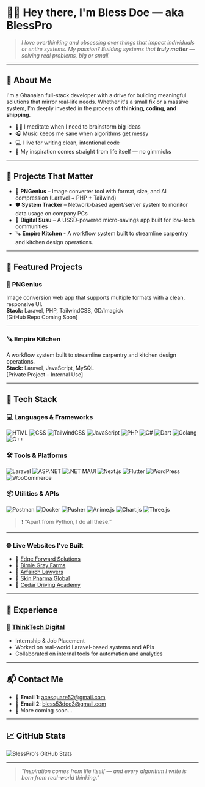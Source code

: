 # 👋🏽 Hey there, I'm Bless Doe — aka **BlessPro**

> *I love overthinking and obsessing over things that impact individuals or entire systems. My passion? Building systems that **truly matter** — solving real problems, big or small.*

---

## 🧠 About Me

I'm a Ghanaian full-stack developer with a drive for building meaningful solutions that mirror real-life needs. Whether it's a small fix or a massive system, I’m deeply invested in the process of **thinking, coding, and shipping**.

- 🧘🏽 I meditate when I need to brainstorm big ideas
- 🎧 Music keeps me sane when algorithms get messy
- 💻 I live for writing clean, intentional code
- 🌱 My inspiration comes straight from life itself — no gimmicks

---

## 🚀 Projects That Matter

- 🎯 **PNGenius** – Image converter tool with format, size, and AI compression (Laravel + PHP + Tailwind)
- 🛡️ **System Tracker** – Network-based agent/server system to monitor data usage on company PCs
- 💸 **Digital Susu** – A USSD-powered micro-savings app built for low-tech communities
- 🪚 **Empire Kitchen**  - A workflow system built to streamline carpentry and kitchen design operations.  

---

## 🚀 Featured Projects

### 🧠 **PNGenius**  
Image conversion web app that supports multiple formats with a clean, responsive UI.  
**Stack:** Laravel, PHP, TailwindCSS, GD/Imagick  
[GitHub Repo Coming Soon]

---

### 🪚 **Empire Kitchen**  
A workflow system built to streamline carpentry and kitchen design operations.  
**Stack:** Laravel, JavaScript, MySQL  
[Private Project – Internal Use]

---


## 🧰 Tech Stack

### 💻 Languages & Frameworks
![HTML](https://img.shields.io/badge/HTML-E34F26?style=flat&logo=html5&logoColor=white)
![CSS](https://img.shields.io/badge/CSS-1572B6?style=flat&logo=css3&logoColor=white)
![TailwindCSS](https://img.shields.io/badge/TailwindCSS-38B2AC?style=flat&logo=tailwind-css&logoColor=white)
![JavaScript](https://img.shields.io/badge/JavaScript-F7DF1E?style=flat&logo=javascript&logoColor=black)
![PHP](https://img.shields.io/badge/PHP-777BB4?style=flat&logo=php&logoColor=white)
![C#](https://img.shields.io/badge/C%23-239120?style=flat&logo=c-sharp&logoColor=white)
![Dart](https://img.shields.io/badge/Dart-0175C2?style=flat&logo=dart&logoColor=white)
![Golang](https://img.shields.io/badge/Go-00ADD8?style=flat&logo=go&logoColor=white)
![C++](https://img.shields.io/badge/C++-00599C?style=flat&logo=c%2B%2B&logoColor=white)

### 🛠️ Tools & Platforms
![Laravel](https://img.shields.io/badge/Laravel-FF2D20?style=flat&logo=laravel&logoColor=white)
![ASP.NET](https://img.shields.io/badge/ASP.NET-5C2D91?style=flat&logo=dotnet&logoColor=white)
![.NET MAUI](https://img.shields.io/badge/.NET%20MAUI-512BD4?style=flat&logo=dotnet&logoColor=white)
![Next.js](https://img.shields.io/badge/Next.js-000000?style=flat&logo=nextdotjs&logoColor=white)
![Flutter](https://img.shields.io/badge/Flutter-02569B?style=flat&logo=flutter&logoColor=white)
![WordPress](https://img.shields.io/badge/WordPress-21759B?style=flat&logo=wordpress&logoColor=white)
![WooCommerce](https://img.shields.io/badge/WooCommerce-96588A?style=flat&logo=woocommerce&logoColor=white)

### 📦 Utilities & APIs
![Postman](https://img.shields.io/badge/Postman-FF6C37?style=flat&logo=postman&logoColor=white)
![Docker](https://img.shields.io/badge/Docker-2496ED?style=flat&logo=docker&logoColor=white)
![Pusher](https://img.shields.io/badge/Pusher-010101?style=flat&logo=pusher&logoColor=white)
![Anime.js](https://img.shields.io/badge/Anime.js-FF4D4D?style=flat)
![Chart.js](https://img.shields.io/badge/Chart.js-FF6384?style=flat&logo=chartdotjs&logoColor=white)
![Three.js](https://img.shields.io/badge/Three.js-000000?style=flat&logo=three.js&logoColor=white)

> ❗ “Apart from Python, I do all these.”

---

### 🌐 **Live Websites I've Built**
- 🔗 [Edge Forward Solutions](https://edgeforwardsolutions.com/)
- 🔗 [Birnie Gray Farms](https://birniegrayfarms.com/)
- 🔗 [Arfairch Lawyers](https://arfairchlawyers.com/)
- 🔗 [Skin Pharma Global](https://skinpharmaglobal.com/)
- 🔗 [Cedar Driving Academy](https://cedardrivingacademy.com/)

---
## 🏢 Experience

### 💼 [ThinkTech Digital](https://thinktechdigital.net/)
- Internship & Job Placement
- Worked on real-world Laravel-based systems and APIs
- Collaborated on internal tools for automation and analytics

---

## 📬 Contact Me

- 📧 **Email 1**: [acesquare52@gmail.com](mailto:acesquare52@gmail.com)  
- 📧 **Email 2**: [bless53doe3@gmail.com](mailto:bless53doe3@gmail.com)
- 🧠 More coming soon...

---

## 📈 GitHub Stats

![BlessPro's GitHub Stats](https://github-readme-stats.vercel.app/api?username=blessdoe&show_icons=true&theme=radical)

---

> *"Inspiration comes from life itself — and every algorithm I write is born from real-world thinking."*

